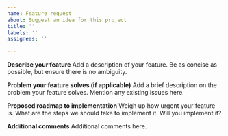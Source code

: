 ```yaml
---
name: Feature request
about: Suggest an idea for this project
title: ''
labels: ''
assignees: ''

---
```


**Describe your feature**
Add a description of your feature. Be as concise as possible, but ensure there is no ambiguity.

**Problem your feature solves (if applicable)**
Add a brief description on the problem your feature solves. Mention any existing issues here.

**Proposed roadmap to implementation**
Weigh up how urgent your feature is. What are the steps we should take to implement it. Will you implement it? 

**Additional comments**
Additional comments here.
